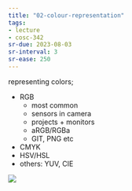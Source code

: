 ```yaml
---
title: "02-colour-representation"
tags: 
- lecture
- cosc-342
sr-due: 2023-08-03
sr-interval: 3
sr-ease: 250
---
```


representing colors;
- RGB
	- most common
	- sensors in camera
	- projects + monitors
	- aRGB/RGBa
	- GIT, PNG etc
- CMYK
- HSV/HSL
- others: YUV, CIE

![](https://i.imgur.com/RG5WOUb.png)
 